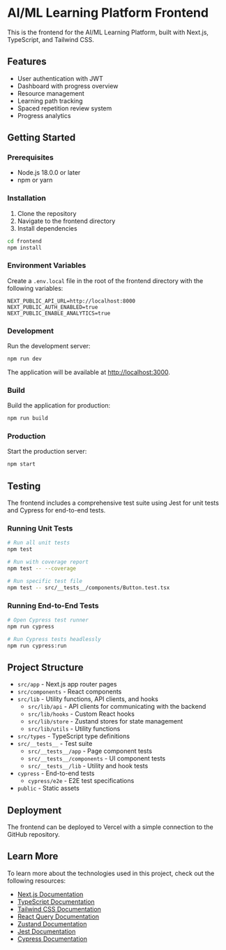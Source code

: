 # AI/ML Learning Platform Frontend

This is the frontend for the AI/ML Learning Platform, built with Next.js, TypeScript, and Tailwind CSS.

## Features

- User authentication with JWT
- Dashboard with progress overview
- Resource management
- Learning path tracking
- Spaced repetition review system
- Progress analytics

## Getting Started

### Prerequisites

- Node.js 18.0.0 or later
- npm or yarn

### Installation

1. Clone the repository
2. Navigate to the frontend directory
3. Install dependencies

```bash
cd frontend
npm install
```

### Environment Variables

Create a `.env.local` file in the root of the frontend directory with the following variables:

```
NEXT_PUBLIC_API_URL=http://localhost:8000
NEXT_PUBLIC_AUTH_ENABLED=true
NEXT_PUBLIC_ENABLE_ANALYTICS=true
```

### Development

Run the development server:

```bash
npm run dev
```

The application will be available at [http://localhost:3000](http://localhost:3000).

### Build

Build the application for production:

```bash
npm run build
```

### Production

Start the production server:

```bash
npm start
```

## Testing

The frontend includes a comprehensive test suite using Jest for unit tests and Cypress for end-to-end tests.

### Running Unit Tests

```bash
# Run all unit tests
npm test

# Run with coverage report
npm test -- --coverage

# Run specific test file
npm test -- src/__tests__/components/Button.test.tsx
```

### Running End-to-End Tests

```bash
# Open Cypress test runner
npm run cypress

# Run Cypress tests headlessly
npm run cypress:run
```

## Project Structure

- `src/app` - Next.js app router pages
- `src/components` - React components
- `src/lib` - Utility functions, API clients, and hooks
  - `src/lib/api` - API clients for communicating with the backend
  - `src/lib/hooks` - Custom React hooks
  - `src/lib/store` - Zustand stores for state management
  - `src/lib/utils` - Utility functions
- `src/types` - TypeScript type definitions
- `src/__tests__` - Test suite
  - `src/__tests__/app` - Page component tests
  - `src/__tests__/components` - UI component tests
  - `src/__tests__/lib` - Utility and hook tests
- `cypress` - End-to-end tests
  - `cypress/e2e` - E2E test specifications
- `public` - Static assets

## Deployment

The frontend can be deployed to Vercel with a simple connection to the GitHub repository.

## Learn More

To learn more about the technologies used in this project, check out the following resources:

- [Next.js Documentation](https://nextjs.org/docs)
- [TypeScript Documentation](https://www.typescriptlang.org/docs)
- [Tailwind CSS Documentation](https://tailwindcss.com/docs)
- [React Query Documentation](https://tanstack.com/query/latest/docs/react/overview)
- [Zustand Documentation](https://github.com/pmndrs/zustand)
- [Jest Documentation](https://jestjs.io/docs/getting-started)
- [Cypress Documentation](https://docs.cypress.io/guides/overview/why-cypress)
